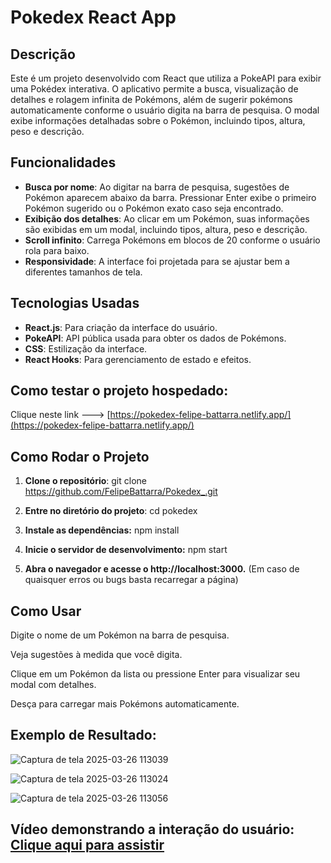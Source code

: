 # Pokedex React App

## Descrição

Este é um projeto desenvolvido com React que utiliza a PokeAPI para exibir uma Pokédex interativa. O aplicativo permite a busca, visualização de detalhes e rolagem infinita de Pokémons, além de sugerir pokémons automaticamente conforme o usuário digita na barra de pesquisa. O modal exibe informações detalhadas sobre o Pokémon, incluindo tipos, altura, peso e descrição.

## Funcionalidades

- **Busca por nome**: Ao digitar na barra de pesquisa, sugestões de Pokémon aparecem abaixo da barra. Pressionar Enter exibe o primeiro Pokémon sugerido ou o Pokémon exato caso seja encontrado.
- **Exibição dos detalhes**: Ao clicar em um Pokémon, suas informações são exibidas em um modal, incluindo tipos, altura, peso e descrição.
- **Scroll infinito**: Carrega Pokémons em blocos de 20 conforme o usuário rola para baixo.
- **Responsividade**: A interface foi projetada para se ajustar bem a diferentes tamanhos de tela.

## Tecnologias Usadas

- **React.js**: Para criação da interface do usuário.
- **PokeAPI**: API pública usada para obter os dados de Pokémons.
- **CSS**: Estilização da interface.
- **React Hooks**: Para gerenciamento de estado e efeitos.

## Como testar o projeto hospedado:
  Clique neste link ---> [https://pokedex-felipe-battarra.netlify.app/](https://pokedex-felipe-battarra.netlify.app/)
  
## Como Rodar o Projeto



1. **Clone o repositório**:
   git clone https://github.com/FelipeBattarra/Pokedex_.git

2. **Entre no diretório do projeto**:
    cd pokedex

3. **Instale as dependências:**
    npm install

4. **Inicie o servidor de desenvolvimento:**
    npm start

5. **Abra o navegador e acesse o http://localhost:3000.** (Em caso de quaisquer erros ou bugs basta recarregar a página)

## Como Usar
Digite o nome de um Pokémon na barra de pesquisa.

Veja sugestões à medida que você digita.

Clique em um Pokémon da lista ou pressione Enter para visualizar seu modal com detalhes.

Desça para carregar mais Pokémons automaticamente.

## Exemplo de Resultado:

![Captura de tela 2025-03-26 113039](https://github.com/user-attachments/assets/68ac67f2-53cd-4cb1-922b-ad4732729f61)


![Captura de tela 2025-03-26 113024](https://github.com/user-attachments/assets/c18de7f6-21b5-4a70-8fc2-a247bc5e7301)


![Captura de tela 2025-03-26 113056](https://github.com/user-attachments/assets/f8ec8aab-a79d-4b9e-a43c-3849b12384b3)

## Vídeo demonstrando a interação do usuário: [Clique aqui para assistir](https://www.youtube.com/watch?v=mN_LjcDxYsw)

